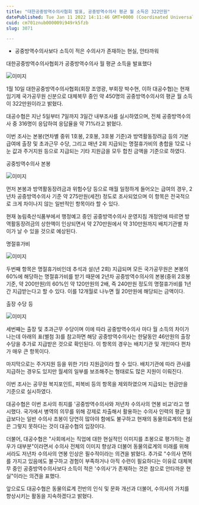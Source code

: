 ```yaml
---
title: "대한공중방역수의사협회 발표, 공중방역수의사 평균 월 소득은 322만원"
datePublished: Tue Jan 11 2022 14:11:46 GMT+0000 (Coordinated Universal Time)
cuid: cm701znub000009i949rk5fzb
slug: 3071

---
```



- 공중방역수의사보다 소득이 적은 수의사가 존재하는 현실, 안타까워

대한공중방역수의사협회가 공중방역수의사 월 평균 소득을 발표했다

![이미지](https://cdn.hashnode.com/res/hashnode/image/upload/v1739252424221/acdbfcb7-7a65-4fe6-ba87-86b665b7a52b.jpeg)

1월 10일 대한공중방역수의사협회(회장 조영광, 부회장 박수현, 이하 대공수협)는 현재 임기제 국가공무원 신분으로 대체복무 중인 약 450명의 공중방역수의사의 평균 월 소득이 322만원이라고 밝혔다.

대공수협은 지난 5일부터 7일까지 3일간 내부조사를 실시하였으며, 전체 공중방역수의사 중 316명이 응답하여 응답율을 약 71%라고 밝혔다.

이번 조사는 본봉(연차별 중위 1호봉, 2호봉, 3호봉 기준)과 방역활동장려금 등의 기본 급여에 출장 및 초과근무 수당, 그리고 매년 2회 지급되는 명절휴가비의 총합을 12로 나눈 값과 주거지원 등으로 지급되는 기타 지원금을 모두 합친 금액을 기준으로 하였다.

공중빙역수의사 본봉

![이미지](https://cdn.hashnode.com/res/hashnode/image/upload/v1739252425835/de455e58-bfd4-4fce-b2dc-fde0cb16d582.png)

먼저 본봉과 방역활동장려금과 위험수당 등으로 매월 일정하게 들어오는 급여의 경우, 2년차 공중방역수의사 기준 약 275만원(세전) 정도로 조사되었으며 이 항목은 전국적으로 크게 차이나지 않는 일반적인 항목이라 할 수 있다.

현재 농림축산식품부에서 행정예고 중인 공중방역수의사 운영지침 개정안에 따르면 방역활동장려금의 상한액이 인상되면서 약 270만원에서 약 310만원까지 배치기관별 차이가 날 수 있을 것으로 예상된다.

명절휴가비

![이미지](https://cdn.hashnode.com/res/hashnode/image/upload/v1739252427210/d6fb1360-a945-4a5d-9fcd-4962d96f260c.png)

두번째 항목은 명절휴가비인데 추석과 설(년 2회) 지급되며 모든 국가공무원은 본봉의 60%에 해당하는 명절휴가비를 받기 때문에 2년차 공중방역수의사의 본봉(중위 2호봉 기준, 약 200만원)의 60%인 약 120만원의 2배, 즉 240만원 정도의 명절휴가비를 1년간 지급받는다고 할 수 있다. 이를 12개월로 나누면 월 20만원에 해당되는 금액이다.

출장 수당 등

![이미지](https://cdn.hashnode.com/res/hashnode/image/upload/v1739252428581/84063984-07c1-4822-b240-4a9734cf2f15.png)

세번째는 출장 및 초과근무 수당이며 이에 따라 공중방역수의사 마다 월 소득의 차이가 나는데 아래의 표(별첨 3)를 참고하면 해당 공중방역수의사는 한달동안 46만원의 출장 수당을 추가로 지급받은 것으로 확인된다. 이 항목의 경우는 배치기관 및 개인마다 편차가 매우 큰 항목이다.

마지막으로는 주거지원 등을 위한 기타 지원금이라 할 수 있다. 배치기관에 따라 관사를 지급하는 경우도 있지만 월세의 일부를 보조해주는 형태로도 많은 지원이 이뤄진다.

이번 조사는 공무원 복지포인트, 피복비 등의 항목을 제외하였으며 지급되는 현금만을 기준으로 실시하였다.

대공수협은 이번 조사의 취지를 '공중방역수의사와 저년차 수의사의 연봉 비교'라고 명시했다. 국가에서 병역의 의무를 위해 강제로 차출해서 활용하는 수의사 인력의 평균 월급보다는 일반 수의사 초봉이 당연히 많아야 함에도 불구하고 현재의 동물의료계의 현실은 그렇지 못하다는 것이 대공수협의 입장이다.

더불어, 대공수협은 "사회에서는 직업에 대한 현실적인 이미지를 초봉으로 평가하는 경우가 대부분"이라면서 수의사 전체의 이미지 향상과 더불어 동물의료계의 미래를 위해서라도 저년차 수의사의 연봉 인상은 필수적이라는 의견을 밝혔다. 추가로 "수의사 면허를 가지고 있음에도 불구하고 경험이 부족하거나 아직 수련이 필요하다는 이유로 대체복무 중인 공중방역수의사보다 소득이 적은 '수의사'가 존재하는 것은 참으로 안타까운 현실"이라는 의견을 표했다.

앞으로도 대공수협은 동물의료계 전반의 인식 및 문화 개선과 더불어, 수의사의 가치를 향상시키는 활동을 지속하겠다고 밝혔다.